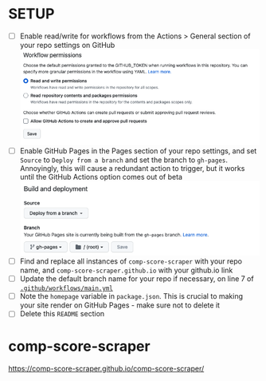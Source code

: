 # SETUP
- [ ] Enable read/write for workflows from the Actions > General section of your repo settings on GitHub
![GitHub Workflow settings](docs/workflow-read-write.png)
- [ ] Enable GitHub Pages in the Pages section of your repo settings, and set `Source` to `Deploy from a branch` and set the branch to `gh-pages`. Annoyingly, this will cause a redundant action to trigger, but it works until the GitHub Actions option comes out of beta
![GitHub Pages settings](docs/source-branch.png)
- [ ] Find and replace all instances of `comp-score-scraper` with your repo name, and `comp-score-scraper.github.io` with your github.io link
- [ ] Update the default branch name for your repo if necessary, on line 7 of [`.github/workflows/main.yml`](myLib/README.md)
- [ ] Note the `homepage` variable in `package.json`. This is crucial to making your site render on GitHub Pages - make sure not to delete it
- [ ] Delete this `README` section

# comp-score-scraper
https://comp-score-scraper.github.io/comp-score-scraper/

